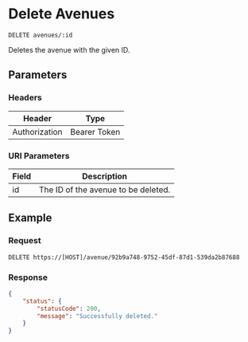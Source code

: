 # Delete Avenues

    DELETE avenues/:id
    
Deletes the avenue with the given ID.

## Parameters

### Headers
Header | Type
--- | ---
Authorization | Bearer Token

### URI Parameters
Field | Description
--- | ---
id | The ID of the avenue to be deleted.

## Example
### Request

    DELETE https://[HOST]/avenue/92b9a748-9752-45df-87d1-539da2b87688

### Response
``` json
{
    "status": {
        "statusCode": 200,
        "message": "Successfully deleted."
    }
}
```
